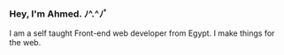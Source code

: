 ### Hey, I'm Ahmed. ﾉ^.^ﾉﾟ

I am a self taught Front-end web developer from Egypt. I make things for the web.

<!--
**ahmedhosna95/ahmedhosna95** is a ✨ _special_ ✨ repository because its `README.md` (this file) appears on your GitHub profile.

- 🔭 I’m currently working on being a great front-end web developer
- 🌱 I’m currently learning: React.js and Next.js
- 📫 How to reach me: ahmedhosna95@gmail.com
-->
